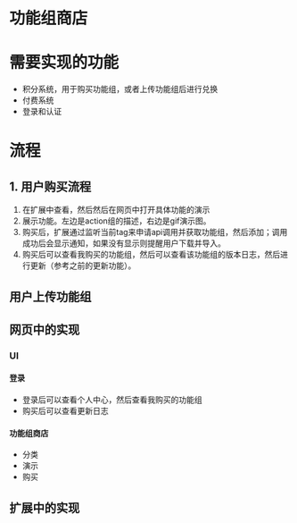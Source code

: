 # 功能组商店

# 需要实现的功能

- 积分系统，用于购买功能组，或者上传功能组后进行兑换
- 付费系统
- 登录和认证

# 流程

## 1. 用户购买流程
1. 在扩展中查看，然后然后在网页中打开具体功能的演示
3. 展示功能。左边是action组的描述，右边是gif演示图。
4. 购买后，扩展通过监听当前tag来申请api调用并获取功能组，然后添加；调用成功后会显示通知，如果没有显示则提醒用户下载并导入。
5. 购买后可以查看我购买的功能组，然后可以查看该功能组的版本日志，然后进行更新（参考之前的更新功能）。

## 用户上传功能组

## 网页中的实现

### UI

#### 登录
- 登录后可以查看个人中心，然后查看我购买的功能组
- 购买后可以查看更新日志

#### 功能组商店

- 分类
- 演示
- 购买


## 扩展中的实现

